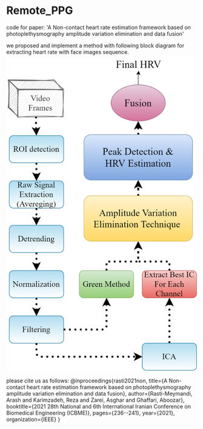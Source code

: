 # Remote_PPG
code for paper:
'A Non-contact heart rate estimation framework based on photoplethysmography amplitude variation elimination and data fusion'

we proposed and implement a method with following block diagram for extracting heart rate with face images sequence.
![plot](face-rppg.png)

please cite us as follows:
@inproceedings{rasti2021non,
  title={A Non-contact heart rate estimation framework based on photoplethysmography amplitude variation elimination and data fusion},
  author={Rasti-Meymandi, Arash and Karimzadeh, Reza and Zarei, Asghar and Ghaffari, Aboozar},
  booktitle={2021 28th National and 6th International Iranian Conference on Biomedical Engineering (ICBME)},
  pages={236--241},
  year={2021},
  organization={IEEE}
}
